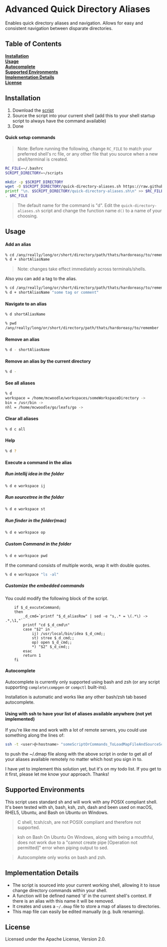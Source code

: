 # Advanced Quick Directory Aliases

Enables quick directory aliases and navigation. Allows for easy and consistent navigation between disparate directories.

## Table of Contents
**[Installation](#installation)**<br>
**[Usage](#usage)**<br>
**[Autocomplete](#autocomplete)**<br>
**[Supported Environments](#supported-environments)**<br>
**[Implementation Details](#implementation-details)**<br>
**[License](#license)**<br>


## Installation

1. Download the [script](https://github.com/dakoo/shell-directory-management/blob/master/quick-directory-aliases.sh)
1. Source the script into your current shell (add this to your shell startup script to always have the command available)
1. Done

#### Quick setup commands

> Note: Before running the following, change `RC_FILE` to match your preferred shell's rc file, or any other file that you source when a new shell/terminal is created.

```bash
RC_FILE=~/.bashrc
SCRIPT_DIRECTORY=~/scripts

mkdir -p $SCRIPT_DIRECTORY
wget -O $SCRIPT_DIRECTORY/quick-directory-aliases.sh https://raw.githubusercontent.com/mcwoodle/shell-directory-management/master/quick-directory-aliases.sh
printf "\n. $SCRIPT_DIRECTORY/quick-directory-aliases.sh\n" >> $RC_FILE
. $RC_FILE
```

> The default name for the command is "d". Edit the `quick-directory-aliases.sh` script and change the function name `d()` to a name of your choosing.

## Usage

#### Add an alias
```bash
% cd /any/really/long/or/short/directory/path/thats/hardoreasy/to/remember
% d + shortAliasName
```
> Note: changes take effect immediately across terminals/shells.

Also you can add a tag to the alias.

```bash
% cd /any/really/long/or/short/directory/path/thats/hardoreasy/to/remember
% d + shortAliasName "some tag or comment"
```

#### Navigate to an alias
```bash
% d shortAliasName

% pwd
/any/really/long/or/short/directory/path/thats/hardoreasy/to/remember
```

#### Remove an alias
```bash
% d - shortAliasName
```

#### Remove an alias by the current directory
```bash
% d -
```

#### See all aliases
```bash
% d
workspace = /home/mcwoodle/workspaces/someWorkspaceDirectory ->             workspace
bin = /usr/bin ->                                                           bin folder
nhl = /home/mcwoodle/go/leafs/go ->                                         .
```

#### Clear all aliases

```bash
% d c all
```

#### Help 

```bash
% d ?
```

#### Execute a command in the alias

##### Run intellij idea in the folder

```bash
% d e workspace ij
```

##### Run sourcetree in the folder

```bash
% d e workspace st
```

##### Run finder in the folder(mac)

```bash
% d e workspace op
```

##### Custom Command in the folder

```bash
% d e workspace pwd
```

If the command consists of multiple words, wrap it with double quotes.

```bash
% d e workspace "ls -al"
```

##### Customize the embedded commands

You could modify the following block of the script.

```
    if $_d_excuteCommand;
    then
        _d_cmd=`printf "$_d_aliasRow" | sed -e "s,.* = \(.*\) -> .*,\1,"`
        printf "cd $_d_cmd\n"
        case "$2" in
            ij) /usr/local/bin/idea $_d_cmd;;
            st) stree $_d_cmd;;
            op) open $_d_cmd;;          
            *) "$2" $_d_cmd;;
        esac
        return 1
    fi
```

#### Autocomplete

Autocomplete is currently only supported using bash and zsh (or any script supporting `complete\compgen` or `compctl` built-ins).

Installation is automatic and works like any other bash/zsh tab based autocomplete.

#### Using with ssh to have your list of aliases available anywhere (not yet implemented)

If you're like me and work with a lot of remote servers, you could use something along the lines of:
```bash
ssh -t <user>@<hostname> "someScriptOrCommands_ToLoadMapFileAndSourceScript; zsh"
```
to push the ~/.dmap file along with the above script in order to get all of your aliases available remotely no matter which host you sign in to.

I have yet to implement this solution yet, but it's on my todo list.  If you get to it first, please let me know your approach.  Thanks!

## Supported Environments

This script uses standard sh and will work with any POSIX compliant shell. It's been tested with sh, bash, ksh, zsh, dash and been used on macOS, RHEL5, Ubuntu, and Bash on Ubuntu on Windows.

> C shell, tcsh/csh, are not POSIX compliant and therefore not supported.

> ksh on Bash On Ubuntu On Windows, along with being a mouthful, does not work due to a "cannot create pipe [Operation not permitted]" error when piping output to sed. 

> Autocomplete only works on bash and zsh.

## Implementation Details
* The script is sourced into your current working shell, allowing it to issue change directory commands within your shell.
* A function will be defined named 'd' in the current shell's context. If there is an alias with this name it will be removed.
* It creates and uses a `~/.dmap` file to store a map of aliases to directories.
* This map file can easily be edited manually (e.g. bulk renaming).

## License
Licensed under the Apache License, Version 2.0.
